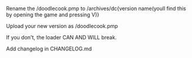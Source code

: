 Rename the /doodlecook.pmp to /archives/dc{version name(youll find this by opening the game and pressing V)}

Upload your new version as /doodlecook.pmp

If you don't, the loader CAN AND WILL break.

Add changelog in CHANGELOG.md
